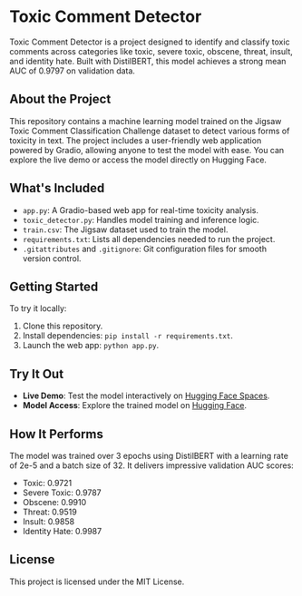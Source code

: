 # Toxic Comment Detector

Toxic Comment Detector is a project designed to identify and classify toxic comments across categories like toxic, severe toxic, obscene, threat, insult, and identity hate. Built with DistilBERT, this model achieves a strong mean AUC of 0.9797 on validation data.

## About the Project

This repository contains a machine learning model trained on the Jigsaw Toxic Comment Classification Challenge dataset to detect various forms of toxicity in text. The project includes a user-friendly web application powered by Gradio, allowing anyone to test the model with ease. You can explore the live demo or access the model directly on Hugging Face.

## What's Included

- `app.py`: A Gradio-based web app for real-time toxicity analysis.
- `toxic_detector.py`: Handles model training and inference logic.
- `train.csv`: The Jigsaw dataset used to train the model.
- `requirements.txt`: Lists all dependencies needed to run the project.
- `.gitattributes` and `.gitignore`: Git configuration files for smooth version control.

## Getting Started

To try it locally:
1. Clone this repository.
2. Install dependencies: `pip install -r requirements.txt`.
3. Launch the web app: `python app.py`.

## Try It Out

- **Live Demo**: Test the model interactively on [Hugging Face Spaces](https://huggingface.co/spaces/thequantumcoder/toxic-detector).
- **Model Access**: Explore the trained model on [Hugging Face](https://huggingface.co/thequantumcoder/toxic-detector).

## How It Performs

The model was trained over 3 epochs using DistilBERT with a learning rate of 2e-5 and a batch size of 32. It delivers impressive validation AUC scores:
- Toxic: 0.9721
- Severe Toxic: 0.9787
- Obscene: 0.9910
- Threat: 0.9519
- Insult: 0.9858
- Identity Hate: 0.9987

## License

This project is licensed under the MIT License.
